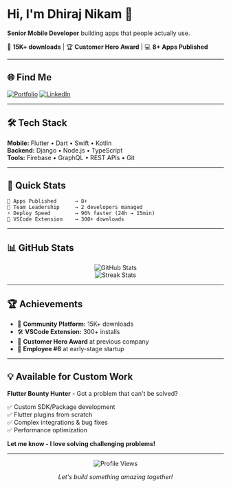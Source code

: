 # Hi, I'm Dhiraj Nikam 👋

**Senior Mobile Developer** building apps that people actually use.

🚀 **15K+ downloads** | 🏆 **Customer Hero Award** | 💻 **8+ Apps Published**

---

## 🌐 Find Me

[![Portfolio](https://img.shields.io/badge/🌐_Portfolio-Visit_My_Website-blue?style=for-the-badge)](https://monumental-brigadeiros-49e79d.netlify.app/)
[![LinkedIn](https://img.shields.io/badge/LinkedIn-Connect-0077B5?style=for-the-badge&logo=linkedin)](https://linkedin.com/in/dhiraj-nikam-b93028b7)

---

## 🛠️ Tech Stack

**Mobile:** Flutter • Dart • Swift • Kotlin  
**Backend:** Django • Node.js • TypeScript  
**Tools:** Firebase • GraphQL • REST APIs • Git

---

## 🎯 Quick Stats

```
📱 Apps Published      → 8+
👥 Team Leadership     → 2 developers managed
⚡ Deploy Speed        → 96% faster (24h → 15min)
🔧 VSCode Extension    → 300+ downloads
```

---

## 📊 GitHub Stats

<p align="center">
  <img src="https://github-readme-stats.vercel.app/api?username=dhirajnikam&theme=tokyonight&hide_border=true&include_all_commits=true&count_private=true" alt="GitHub Stats" />
  <br/>
  <img src="https://github-readme-streak-stats.herokuapp.com/?user=dhirajnikam&theme=tokyonight&hide_border=true" alt="Streak Stats" />
</p>

---

## 🏆 Achievements

- 🌙 **Community Platform:** 15K+ downloads
- 🛠️ **VSCode Extension:** 300+ installs
- 👔 **Customer Hero Award** at previous company
- 🚀 **Employee #6** at early-stage startup

---

## 💡 Available for Custom Work

**Flutter Bounty Hunter** - Got a problem that can't be solved?

✅ Custom SDK/Package development  
✅ Flutter plugins from scratch  
✅ Complex integrations & bug fixes  
✅ Performance optimization

**Let me know - I love solving challenging problems!**

---

<p align="center">
  <img src="https://komarev.com/ghpvc/?username=dhirajnikam&color=blueviolet&style=flat-square&label=Profile+Views" alt="Profile Views" />
</p>

<p align="center">
  <i>Let's build something amazing together!</i>
</p>
